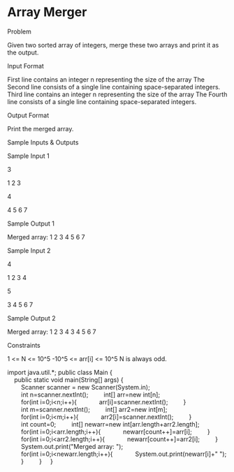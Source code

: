 
# Array Merger

Problem





Given two sorted array of integers, merge these two arrays and print it as the output.





Input Format



First line contains an integer n representing the size of the array The Second line consists of a single line containing space-separated integers. Third line contains an integer n representing the size of the array The Fourth line consists of a single line containing space-separated integers.





Output Format



Print the merged array.





Sample Inputs & Outputs



Sample Input 1

3

1 2 3

4

4 5 6 7



Sample Output 1

Merged array: 1 2 3 4 5 6 7







Sample Input 2

4

1 2 3 4

5

3 4 5 6 7



Sample Output 2

Merged array: 1 2 3 4 3 4 5 6 7







Constraints



1 <= N <= 10^5 -10^5 <= arr[i] <= 10^5 N is always odd.







import java.util.*;
public class Main {
    public static void main(String[] args) {
        Scanner scanner = new Scanner(System.in);
        int n=scanner.nextInt();
        int[] arr=new int[n];
        for(int i=0;i<n;i++){
            arr[i]=scanner.nextInt();
        }
        int m=scanner.nextInt();
        int[] arr2=new int[m];
        for(int i=0;i<m;i++){
            arr2[i]=scanner.nextInt();
        }
        int count=0;
        int[] newarr=new int[arr.length+arr2.length];
        for(int i=0;i<arr.length;i++){
            newarr[count++]=arr[i];
        }
        for(int i=0;i<arr2.length;i++){
            newarr[count++]=arr2[i];
        }
        System.out.print("Merged array: ");
        for(int i=0;i<newarr.length;i++){
            System.out.print(newarr[i]+" ");
        }
        }
    }